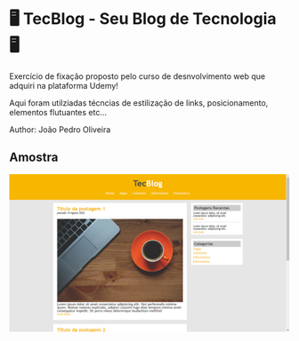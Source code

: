 
<h1>🖥 TecBlog - Seu Blog de Tecnologia 🖥</h1>

<p>Exercício de fixação proposto pelo curso de desnvolvimento web que adquiri na plataforma Udemy!</p>
<p>Aqui foram utilziadas técncias de estilização de links, posicionamento, elementos flutuantes etc...</p>

Author: João Pedro Oliveira


<h2>Amostra</h2>

<img src="https://github.com/pesantxs/TecBlog/blob/main/amostra_site.png" alt="amostra_projeto">
